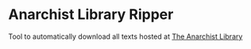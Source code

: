 # Anarchist Library Ripper

Tool to automatically download all texts hosted at [The Anarchist Library](https://theanarchistlibrary.org/library)
